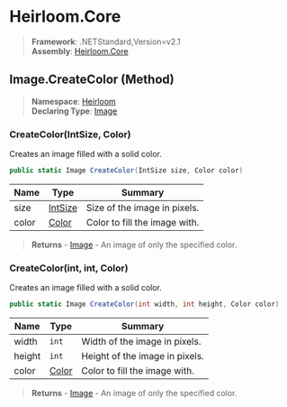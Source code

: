 # Heirloom.Core

> **Framework**: .NETStandard,Version=v2.1  
> **Assembly**: [Heirloom.Core][0]

## Image.CreateColor (Method)

> **Namespace**: [Heirloom][0]  
> **Declaring Type**: [Image][1]

### CreateColor(IntSize, Color)

Creates an image filled with a solid color.

```cs
public static Image CreateColor(IntSize size, Color color)
```

| Name  | Type         | Summary                       |
|-------|--------------|-------------------------------|
| size  | [IntSize][2] | Size of the image in pixels.  |
| color | [Color][3]   | Color to fill the image with. |

> **Returns** - [Image][1] - An image of only the specified color.

### CreateColor(int, int, Color)

Creates an image filled with a solid color.

```cs
public static Image CreateColor(int width, int height, Color color)
```

| Name   | Type       | Summary                        |
|--------|------------|--------------------------------|
| width  | `int`      | Width of the image in pixels.  |
| height | `int`      | Height of the image in pixels. |
| color  | [Color][3] | Color to fill the image with.  |

> **Returns** - [Image][1] - An image of only the specified color.

[0]: ../../../Heirloom.Core.md
[1]: ../Image.md
[2]: ../IntSize.md
[3]: ../Color.md
